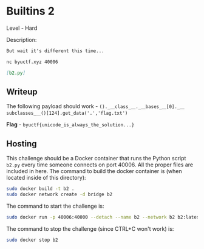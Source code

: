 # Builtins 2
Level - Hard

Description:
```markdown
But wait it's different this time...

nc byuctf.xyz 40006

[b2.py]
```

## Writeup
The following payload should work - `()._＿class_＿._＿bases_＿[0]._＿subclasses_＿()[124].get_data('.','flag.txt')`

**Flag** - `byuctf{unicode_is_always_the_solution...}`

## Hosting
This challenge should be a Docker container that runs the Python script `b2.py` every time someone connects on port 40006. All the proper files are included in here. The command to build the docker container is (when located inside of this directory):

```bash
sudo docker build -t b2 .
sudo docker network create -d bridge b2
```

The command to start the challenge is:

```bash
sudo docker run -p 40006:40000 --detach --name b2 --network b2 b2:latest
```

The command to stop the challenge (since CTRL+C won't work) is:

```bash
sudo docker stop b2
```